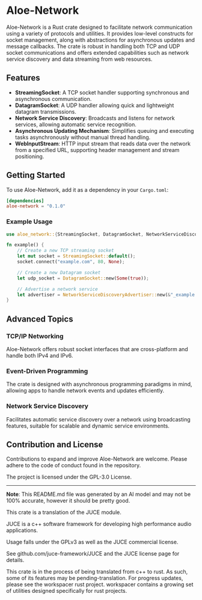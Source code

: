 # Aloe-Network

Aloe-Network is a Rust crate designed to facilitate network communication using a variety of protocols and utilities. It provides low-level constructs for socket management, along with abstractions for asynchronous updates and message callbacks. The crate is robust in handling both TCP and UDP socket communications and offers extended capabilities such as network service discovery and data streaming from web resources.

## Features

- **StreamingSocket**: A TCP socket handler supporting synchronous and asynchronous communication.
- **DatagramSocket**: A UDP handler allowing quick and lightweight datagram transmissions.
- **Network Service Discovery**: Broadcasts and listens for network services, allowing automatic service recognition.
- **Asynchronous Updating Mechanism**: Simplifies queuing and executing tasks asynchronously without manual thread handling.
- **WebInputStream**: HTTP input stream that reads data over the network from a specified URL, supporting header management and stream positioning.

## Getting Started

To use Aloe-Network, add it as a dependency in your `Cargo.toml`:
```toml
[dependencies]
aloe-network = "0.1.0"
```

### Example Usage

```rust
use aloe_network::{StreamingSocket, DatagramSocket, NetworkServiceDiscoveryAdvertiser};

fn example() {
    // Create a new TCP streaming socket
    let mut socket = StreamingSocket::default();
    socket.connect("example.com", 80, None);

    // Create a new Datagram socket
    let udp_socket = DatagramSocket::new(Some(true));

    // Advertise a network service
    let advertiser = NetworkServiceDiscoveryAdvertiser::new(&"_example._tcp", &"Example Service", 0, 5000, None);
}
```

## Advanced Topics

### TCP/IP Networking
Aloe-Network offers robust socket interfaces that are cross-platform and handle both IPv4 and IPv6. 

### Event-Driven Programming
The crate is designed with asynchronous programming paradigms in mind, allowing apps to handle network events and updates efficiently.

### Network Service Discovery
Facilitates automatic service discovery over a network using broadcasting features, suitable for scalable and dynamic service environments.

## Contribution and License

Contributions to expand and improve Aloe-Network are welcome. Please adhere to the code of conduct found in the repository.

The project is licensed under the GPL-3.0 License. 

---

**Note**: This README.md file was generated by an AI model and may not be 100% accurate, however it should be pretty good.


This crate is a translation of the JUCE module.

JUCE is a c++ software framework for developing high performance audio applications.

Usage falls under the GPLv3 as well as the JUCE commercial license.

See github.com/juce-framework/JUCE and the JUCE license page for details.

This crate is in the process of being translated from c++ to rust. As such, some of its features may be pending-translation. For progress updates, please see the workspacer rust project. workspacer contains a growing set of utilities designed specifically for rust projects.
